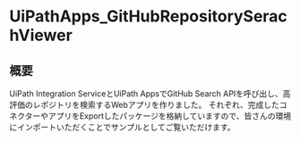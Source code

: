 # UiPathApps_GitHubRepositorySerachViewer

## 概要

UiPath Integration ServiceとUiPath AppsでGitHub Search APIを呼び出し、高評価のレポジトリを検索するWebアプリを作りました。
それぞれ、完成したコネクターやアプリをExportしたパッケージを格納していますので、皆さんの環境にインポートいただくことでサンプルとしてご覧いただけます。

